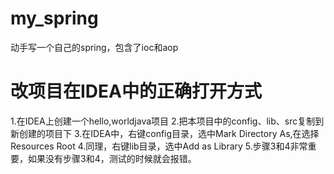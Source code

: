 # my_spring
动手写一个自己的spring，包含了ioc和aop

# 改项目在IDEA中的正确打开方式
1.在IDEA上创建一个hello,worldjava项目
2.把本项目中的config、lib、src复制到新创建的项目下
3.在IDEA中，右键config目录，选中Mark Directory As,在选择Resources Root
4.同理，右键lib目录，选中Add as Library
5.步骤3和4非常重要，如果没有步骤3和4，测试的时候就会报错。
